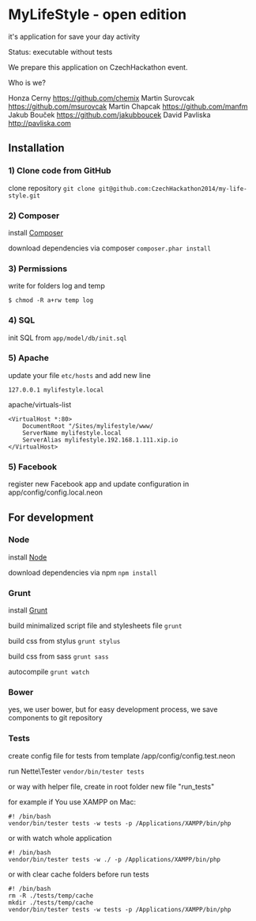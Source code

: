MyLifeStyle - open edition
==========================

it's application for save your day activity

Status: executable without tests


We prepare this application on CzechHackathon event.

Who is we?

Honza Cerny https://github.com/chemix
Martin Surovcak https://github.com/msurovcak
Martin Chapcak  https://github.com/manfm
Jakub Bouček https://github.com/jakubboucek
David Pavliska http://pavliska.com


Installation
------------

### 1) Clone code from GitHub

clone repository `git clone git@github.com:CzechHackathon2014/my-life-style.git`


### 2) Composer

install [Composer](http://getcomposer.org)

download dependencies via composer
`composer.phar install`


### 3) Permissions

write for folders log and temp

`$ chmod -R a+rw temp log`


### 4) SQL

init SQL from `app/model/db/init.sql`


### 5) Apache

update your file `etc/hosts` and add new line

`127.0.0.1 mylifestyle.local`

apache/virtuals-list

```
<VirtualHost *:80>
    DocumentRoot "/Sites/mylifestyle/www/
    ServerName mylifestyle.local
    ServerAlias mylifestyle.192.168.1.111.xip.io
</VirtualHost>
```

### 5) Facebook

register new Facebook app and update configuration in app/config/config.local.neon



For development
------------

### Node

install [Node](http://nodejs.org)

download dependencies via npm
`npm install`



### Grunt

install [Grunt](http://gruntjs.com)

build minimalized script file and stylesheets file
`grunt`

build css from stylus
`grunt stylus`

build css from sass
`grunt sass`

autocompile
`grunt watch`


### Bower

yes, we user bower, but for easy development process, we save components to git repository


### Tests

create config file for tests from template /app/config/config.test.neon

run Nette\Tester `vendor/bin/tester tests`

or way with helper file, create in root folder new file "run_tests"

for example if You use XAMPP on Mac:

```
#! /bin/bash
vendor/bin/tester tests -w tests -p /Applications/XAMPP/bin/php
```

or with watch whole application

```
#! /bin/bash
vendor/bin/tester tests -w ./ -p /Applications/XAMPP/bin/php
```

or with clear cache folders before run tests

```
#! /bin/bash
rm -R ./tests/temp/cache
mkdir ./tests/temp/cache
vendor/bin/tester tests -w tests -p /Applications/XAMPP/bin/php
```